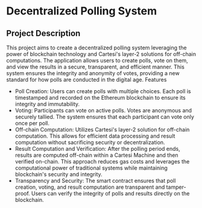 # Decentralized Polling System
## Project Description

This project aims to create a decentralized polling system leveraging the power of blockchain technology and Cartesi's layer-2 solutions for off-chain computations. The application allows users to create polls, vote on them, and view the results in a secure, transparent, and efficient manner. This system ensures the integrity and anonymity of votes, providing a new standard for how polls are conducted in the digital age.
Features

- Poll Creation: Users can create polls with multiple choices. Each poll is timestamped and recorded on the Ethereum blockchain to ensure its integrity and immutability.
- Voting: Participants can vote on active polls. Votes are anonymous and securely tallied. The system ensures that each participant can vote only once per poll.
- Off-chain Computation: Utilizes Cartesi's layer-2 solution for off-chain computation. This allows for efficient data processing and result computation without sacrificing security or decentralization.
- Result Computation and Verification: After the polling period ends, results are computed off-chain within a Cartesi Machine and then verified on-chain. This approach reduces gas costs and leverages the computational power of traditional systems while maintaining blockchain's security and integrity.
- Transparency and Security: The smart contract ensures that poll creation, voting, and result computation are transparent and tamper-proof. Users can verify the integrity of polls and results directly on the blockchain.
